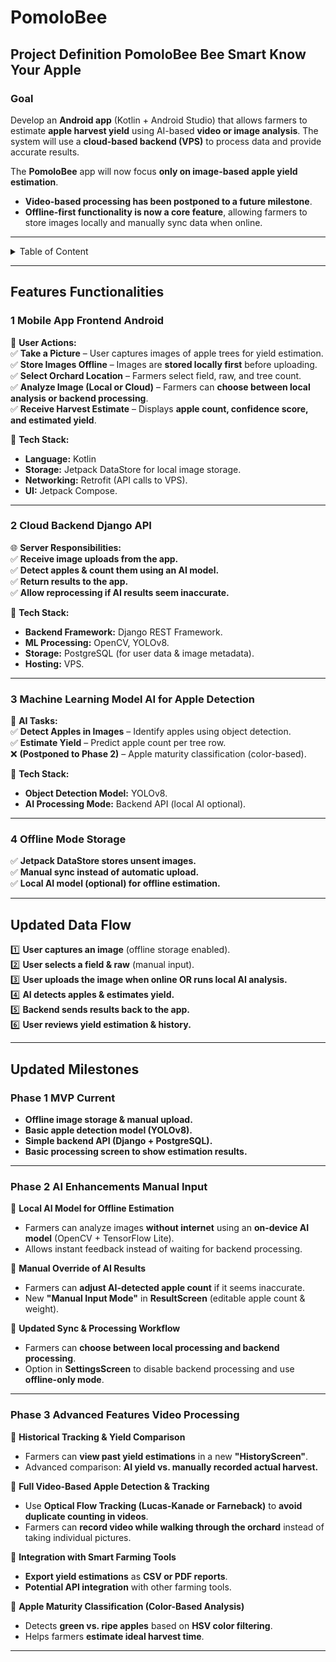# PomoloBee
 


## **Project Definition PomoloBee Bee Smart Know Your Apple**

### **Goal**
Develop an **Android app** (Kotlin + Android Studio) that allows farmers to estimate **apple harvest yield** using AI-based **video or image analysis**. The system will use a **cloud-based backend (VPS)** to process data and provide accurate results.  

The **PomoloBee** app will now focus **only on image-based apple yield estimation**.  
- **Video-based processing has been postponed to a future milestone**.  
- **Offline-first functionality is now a core feature**, allowing farmers to store images locally and manually sync data when online.  

---
<details>
<summary>Table of Content</summary>

<!-- TOC -->
- [PomoloBee](#pomolobee)
  - [**Project Definition PomoloBee Bee Smart Know Your Apple**](#project-definition-pomolobee-bee-smart-know-your-apple)
    - [**Goal**](#goal)
  - [**Features Functionalities**](#features-functionalities)
    - [**1 Mobile App Frontend Android**](#1-mobile-app-frontend-android)
    - [**2 Cloud Backend Django API**](#2-cloud-backend-django-api)
    - [**3 Machine Learning Model AI for Apple Detection**](#3-machine-learning-model-ai-for-apple-detection)
    - [**4 Offline Mode Storage**](#4-offline-mode-storage)
  - [**Updated Data Flow**](#updated-data-flow)
  - [**Updated Milestones**](#updated-milestones)
    - [**Phase 1 MVP Current**](#phase-1-mvp-current)
    - [**Phase 2 AI Enhancements Manual Input**](#phase-2-ai-enhancements-manual-input)
    - [**Phase 3 Advanced Features Video Processing**](#phase-3-advanced-features-video-processing)
<!-- TOC END -->
  
</details>
 

---

## **Features Functionalities**
### **1 Mobile App Frontend Android**
📱 **User Actions:**  
✅ **Take a Picture** – User captures images of apple trees for yield estimation.  
✅ **Store Images Offline** – Images are **stored locally first** before uploading.  
✅ **Select Orchard Location** – Farmers select field, raw, and tree count.  
✅ **Analyze Image (Local or Cloud)** – Farmers can **choose between local analysis or backend processing**.  
✅ **Receive Harvest Estimate** – Displays **apple count, confidence score, and estimated yield**.  

🔧 **Tech Stack:**  
- **Language:** Kotlin  
- **Storage:** Jetpack DataStore for local image storage.  
- **Networking:** Retrofit (API calls to VPS).  
- **UI:** Jetpack Compose.  

---
  
### **2 Cloud Backend Django API**
🌐 **Server Responsibilities:**  
✅ **Receive image uploads from the app.**  
✅ **Detect apples & count them using an AI model.**  
✅ **Return results to the app.**  
✅ **Allow reprocessing if AI results seem inaccurate.**  

🔧 **Tech Stack:**  
- **Backend Framework:** Django REST Framework.  
- **ML Processing:** OpenCV, YOLOv8.  
- **Storage:** PostgreSQL (for user data & image metadata).  
- **Hosting:** VPS.  

---
  
### **3 Machine Learning Model AI for Apple Detection**
🤖 **AI Tasks:**  
✅ **Detect Apples in Images** – Identify apples using object detection.  
✅ **Estimate Yield** – Predict apple count per tree row.  
❌ **(Postponed to Phase 2)** – Apple maturity classification (color-based).  

🔧 **Tech Stack:**  
- **Object Detection Model:** YOLOv8.  
- **AI Processing Mode:** Backend API (local AI optional).  

---
  
### **4 Offline Mode Storage**
✅ **Jetpack DataStore stores unsent images.**  
✅ **Manual sync instead of automatic upload.**  
✅ **Local AI model (optional) for offline estimation.**  

---
  
## **Updated Data Flow**
1️⃣ **User captures an image** (offline storage enabled).  
2️⃣ **User selects a field & raw** (manual input).  
3️⃣ **User uploads the image when online OR runs local AI analysis.**  
4️⃣ **AI detects apples & estimates yield.**  
5️⃣ **Backend sends results back to the app.**  
6️⃣ **User reviews yield estimation & history.**  

---
  
## **Updated Milestones**

### **Phase 1 MVP Current**
- **Offline image storage & manual upload.**  
- **Basic apple detection model (YOLOv8).**  
- **Simple backend API (Django + PostgreSQL).**  
- **Basic processing screen to show estimation results.**  

---

### **Phase 2 AI Enhancements Manual Input**
🔹 **Local AI Model for Offline Estimation**  
   - Farmers can analyze images **without internet** using an **on-device AI model** (OpenCV + TensorFlow Lite).  
   - Allows instant feedback instead of waiting for backend processing.  


🔹 **Manual Override of AI Results**  
   - Farmers can **adjust AI-detected apple count** if it seems inaccurate.  
   - New **"Manual Input Mode"** in **ResultScreen** (editable apple count & weight).  

🔹 **Updated Sync & Processing Workflow**  
   - Farmers can **choose between local processing and backend processing**.  
   - Option in **SettingsScreen** to disable backend processing and use **offline-only mode**.  

---

### **Phase 3 Advanced Features Video Processing**
🔹 **Historical Tracking & Yield Comparison**  
   - Farmers can **view past yield estimations** in a new **"HistoryScreen"**.  
   - Advanced comparison: **AI yield vs. manually recorded actual harvest.**  

🔹 **Full Video-Based Apple Detection & Tracking**  
   - Use **Optical Flow Tracking (Lucas-Kanade or Farneback)** to **avoid duplicate counting in videos**.  
   - Farmers can **record video while walking through the orchard** instead of taking individual pictures.  

🔹 **Integration with Smart Farming Tools**  
   - **Export yield estimations** as **CSV or PDF reports**.  
   - **Potential API integration** with other farming tools. 
   
🔹 **Apple Maturity Classification (Color-Based Analysis)**  
   - Detects **green vs. ripe apples** based on **HSV color filtering**.  
   - Helps farmers **estimate ideal harvest time**.   

---